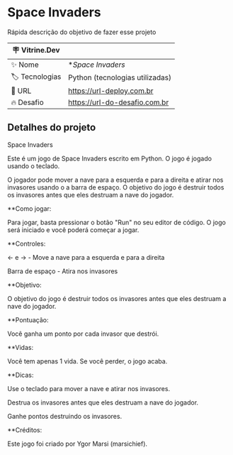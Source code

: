 # Space Invaders

Rápida descrição do objetivo de fazer esse projeto

| :placard: Vitrine.Dev |     |
| -------------  | --- |
| :sparkles: Nome        | **Space Invaders*
| :label: Tecnologias | Python (tecnologias utilizadas)
| :rocket: URL         | https://url-deploy.com.br
| :fire: Desafio     | https://url-do-desafio.com.br

<!-- Inserir imagem com a #vitrinedev ao final do link -->



## Detalhes do projeto


Space Invaders

Este é um jogo de Space Invaders escrito em Python. O jogo é jogado usando o teclado. 

O jogador pode mover a nave para a esquerda e para a direita e atirar nos invasores usando o a barra de espaço. O objetivo do jogo é destruir todos os invasores antes que eles destruam a nave do jogador.


**Como jogar:

Para jogar, basta pressionar o botão "Run" no seu editor de código. O jogo será iniciado e você poderá começar a jogar.



**Controles:

← e → - Move a nave para a esquerda e para a direita

Barra de espaço - Atira nos invasores


**Objetivo:

O objetivo do jogo é destruir todos os invasores antes que eles destruam a nave do jogador.


**Pontuação:

Você ganha um ponto por cada invasor que destrói.


**Vidas:

Você tem apenas 1 vida. Se você perder, o jogo acaba.


**Dicas:

Use o teclado para mover a nave e atirar nos invasores.

Destrua os invasores antes que eles destruam a nave do jogador.

Ganhe pontos destruindo os invasores.



**Créditos:

Este jogo foi criado por Ygor Marsi (marsichief).
